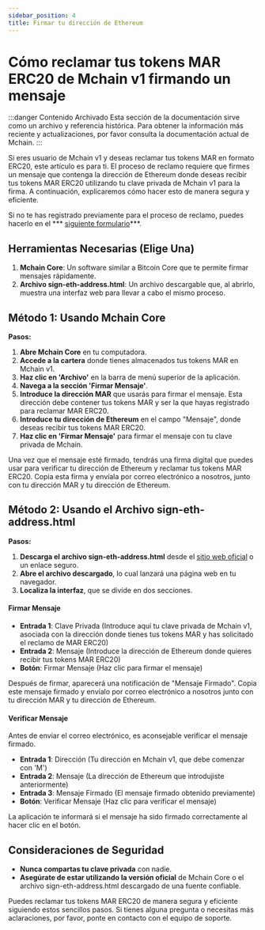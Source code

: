 ```yaml
---
sidebar_position: 4
title: Firmar tu dirección de Ethereum
---
```


# Cómo reclamar tus tokens MAR ERC20 de Mchain v1 firmando un mensaje

:::danger Contenido Archivado
Esta sección de la documentación sirve como un archivo y referencia histórica. Para obtener la información más reciente y actualizaciones, por favor consulta la documentación actual de Mchain.
:::

Si eres usuario de Mchain v1 y deseas reclamar tus tokens MAR en formato ERC20, este artículo es para ti. El proceso de reclamo requiere que firmes un mensaje que contenga la dirección de Ethereum donde deseas recibir tus tokens MAR ERC20 utilizando tu clave privada de Mchain v1 para la firma. A continuación, explicaremos cómo hacer esto de manera segura y eficiente.

Si no te has registrado previamente para el proceso de reclamo, puedes hacerlo en el *** [siguiente formulario](https://forms.gle/9SWZLE8vkGPCrSZc8)***.

## Herramientas Necesarias (Elige Una)

1. **Mchain Core**: Un software similar a Bitcoin Core que te permite firmar mensajes rápidamente.
2. **Archivo sign-eth-address.html**: Un archivo descargable que, al abrirlo, muestra una interfaz web para llevar a cabo el mismo proceso.

## Método 1: Usando Mchain Core

**Pasos:**

1. **Abre Mchain Core** en tu computadora.
2. **Accede a la cartera** donde tienes almacenados tus tokens MAR en Mchain v1.
3. **Haz clic en 'Archivo'** en la barra de menú superior de la aplicación.
4. **Navega a la sección 'Firmar Mensaje'**.
5. **Introduce la dirección MAR** que usarás para firmar el mensaje. Esta dirección debe contener tus tokens MAR y ser la que hayas registrado para reclamar MAR ERC20.
6. **Introduce tu dirección de Ethereum** en el campo "Mensaje", donde deseas recibir tus tokens MAR ERC20.
7. **Haz clic en 'Firmar Mensaje'** para firmar el mensaje con tu clave privada de Mchain.

Una vez que el mensaje esté firmado, tendrás una firma digital que puedes usar para verificar tu dirección de Ethereum y reclamar tus tokens MAR ERC20. Copia esta firma y envíala por correo electrónico a nosotros, junto con tu dirección MAR y tu dirección de Ethereum.

## Método 2: Usando el Archivo sign-eth-address.html

**Pasos:**

1. **Descarga el archivo sign-eth-address.html** desde el [sitio web oficial](https://mchain.network/balance/sign-eth-address.html) o un enlace seguro.
2. **Abre el archivo descargado**, lo cual lanzará una página web en tu navegador.
3. **Localiza la interfaz**, que se divide en dos secciones.

#### Firmar Mensaje

- **Entrada 1**: Clave Privada (Introduce aquí tu clave privada de Mchain v1, asociada con la dirección donde tienes tus tokens MAR y has solicitado el reclamo de MAR ERC20)
- **Entrada 2**: Mensaje (Introduce la dirección de Ethereum donde quieres recibir tus tokens MAR ERC20)
- **Botón**: Firmar Mensaje (Haz clic para firmar el mensaje)

Después de firmar, aparecerá una notificación de "Mensaje Firmado". Copia este mensaje firmado y envíalo por correo electrónico a nosotros junto con tu dirección MAR y tu dirección de Ethereum.

#### Verificar Mensaje

Antes de enviar el correo electrónico, es aconsejable verificar el mensaje firmado.

- **Entrada 1**: Dirección (Tu dirección en Mchain v1, que debe comenzar con 'M')
- **Entrada 2**: Mensaje (La dirección de Ethereum que introdujiste anteriormente)
- **Entrada 3**: Mensaje Firmado (El mensaje firmado obtenido previamente)
- **Botón**: Verificar Mensaje (Haz clic para verificar el mensaje)

La aplicación te informará si el mensaje ha sido firmado correctamente al hacer clic en el botón.

## Consideraciones de Seguridad

- **Nunca compartas tu clave privada** con nadie.
- **Asegúrate de estar utilizando la versión oficial** de Mchain Core o el archivo sign-eth-address.html descargado de una fuente confiable.

Puedes reclamar tus tokens MAR ERC20 de manera segura y eficiente siguiendo estos sencillos pasos. Si tienes alguna pregunta o necesitas más aclaraciones, por favor, ponte en contacto con el equipo de soporte.
